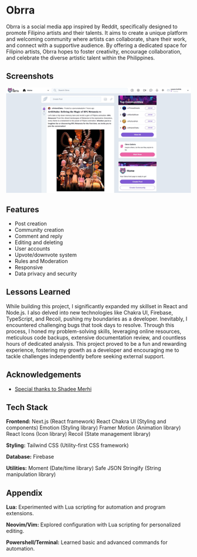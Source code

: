 
# Obrra

Obrra is a social media app inspired by Reddit, specifically designed to promote Filipino artists and their talents. It aims to create a unique platform and welcoming community where artists can collaborate, share their work, and connect with a supportive audience. By offering a dedicated space for Filipino artists, Obrra hopes to foster creativity, encourage collaboration, and celebrate the diverse artistic talent within the Philippines.


## Screenshots

![App Screenshot](https://github.com/HorikitaSuzuneTsundere/Obrra-App/blob/master/Screenshots.jpg?raw=true)


## Features

- Post creation
- Community creation
- Comment and reply
- Editing and deleting
- User accounts
- Upvote/downvote system
- Rules and Moderation
- Responsive
- Data privacy and security


## Lessons Learned

While building this project, I significantly expanded my skillset in React and Node.js. I also delved into new technologies like Chakra UI, Firebase, TypeScript, and Recoil, pushing my boundaries as a developer. Inevitably, I encountered challenging bugs that took days to resolve. Through this process, I honed my problem-solving skills, leveraging online resources, meticulous code backups, extensive documentation review, and countless hours of dedicated analysis. This project proved to be a fun and rewarding experience, fostering my growth as a developer and encouraging me to tackle challenges independently before seeking external support.


## Acknowledgements

 - [Special thanks to Shadee Merhi](https://discord.com/invite/Vs6HGMRPFs)


## Tech Stack

**Frontend:**
Next.js (React framework)
React
Chakra UI (Styling and components)
Emotion (Styling library)
Framer Motion (Animation library)
React Icons (Icon library)
Recoil (State management library)

**Styling:** Tailwind CSS (Utility-first CSS framework)

**Database:** Firebase

**Utilities:**
Moment (Date/time library)
Safe JSON Stringify (String manipulation library)


## Appendix

**Lua:** Experimented with Lua scripting for automation and program extensions.

**Neovim/Vim:** Explored configuration with Lua scripting for personalized editing.

**Powershell/Terminal:** Learned basic and advanced commands for automation.
